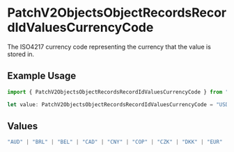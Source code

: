 # PatchV2ObjectsObjectRecordsRecordIdValuesCurrencyCode

The ISO4217 currency code representing the currency that the value is stored in.

## Example Usage

```typescript
import { PatchV2ObjectsObjectRecordsRecordIdValuesCurrencyCode } from "attio-js/models/operations";

let value: PatchV2ObjectsObjectRecordsRecordIdValuesCurrencyCode = "USD";
```

## Values

```typescript
"AUD" | "BRL" | "BEL" | "CAD" | "CNY" | "COP" | "CZK" | "DKK" | "EUR" | "HKD" | "ISK" | "INR" | "ILS" | "JPY" | "KRW" | "MYR" | "MXN" | "NTD" | "NZD" | "NGN" | "NOK" | "XPF" | "PEN" | "PHP" | "PLN" | "GBP" | "SAR" | "SGD" | "ZAR" | "SEK" | "CHF" | "AED" | "USD"
```